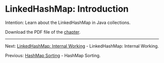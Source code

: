 # LinkedHashMap: Introduction

Intention: Learn about the LinkedHashMap in Java collections.

Download the PDF file of the [chapter](chapter_31.pdf).

<hr>

Next: [LinkedHashMap: Internal Working](chapter_32.md "LinkedHashMap: Internal Working") - LinkedHashMap: Internal Working.

Previous: [HashMap Sorting](chapter_30.md "HashMap Sorting") - HashMap Sorting.